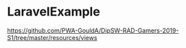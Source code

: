 # LaravelExample
https://github.com/PWA-GouldA/DipSW-RAD-Gamers-2019-S1/tree/master/resources/views
